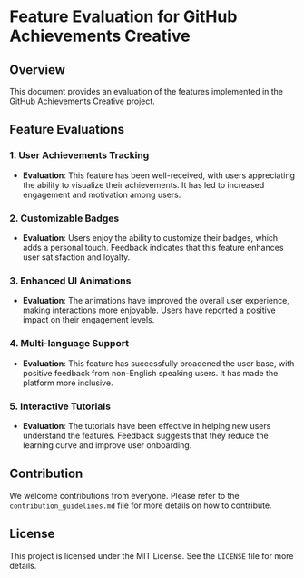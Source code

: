 # Feature Evaluation for GitHub Achievements Creative

## Overview
This document provides an evaluation of the features implemented in the GitHub Achievements Creative project.

## Feature Evaluations

### 1. User Achievements Tracking
- **Evaluation**: This feature has been well-received, with users appreciating the ability to visualize their achievements. It has led to increased engagement and motivation among users.

### 2. Customizable Badges
- **Evaluation**: Users enjoy the ability to customize their badges, which adds a personal touch. Feedback indicates that this feature enhances user satisfaction and loyalty.

### 3. Enhanced UI Animations
- **Evaluation**: The animations have improved the overall user experience, making interactions more enjoyable. Users have reported a positive impact on their engagement levels.

### 4. Multi-language Support
- **Evaluation**: This feature has successfully broadened the user base, with positive feedback from non-English speaking users. It has made the platform more inclusive.

### 5. Interactive Tutorials
- **Evaluation**: The tutorials have been effective in helping new users understand the features. Feedback suggests that they reduce the learning curve and improve user onboarding.

## Contribution
We welcome contributions from everyone. Please refer to the `contribution_guidelines.md` file for more details on how to contribute.

## License
This project is licensed under the MIT License. See the `LICENSE` file for more details.
